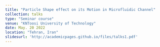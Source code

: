 ```yaml
---
title: "Particle Shape effect on its Motion in Microfluidic Channel"
collection: talks
type: "Seminar course"
venue: "KNToosi University of Technology"
date: May. 20 2022
location: "Tehran, Iran"
slidesurl: 'http://academicpages.github.io/files/talks1.pdf'
---
```

